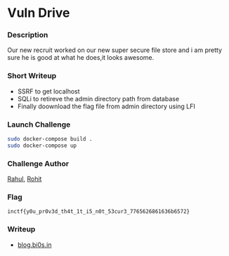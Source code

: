 # Vuln Drive

### Description
Our new recruit worked on our new super secure file store and i am pretty sure he is good at what he does,it looks awesome.

### Short Writeup

* SSRF to get localhost
* SQLi to retireve the admin directory path from database
* Finally doownload the flag file from admin directory using LFI

### Launch Challenge

```sh
sudo docker-compose build .
sudo docker-compose up
```

### Challenge Author
[Rahul](https://twitter.com/RahulSundar8), [Rohit](https://twitter.com/RohitNarayana11)

### Flag

`inctf{y0u_pr0v3d_th4t_1t_i5_n0t_53cur3_7765626861636b6572}`

### Writeup

+ [blog.bi0s.in](https://blog.bi0s.in/2021/08/15/Web/Vuln-Drive-InCTF-Internationals-2021/)